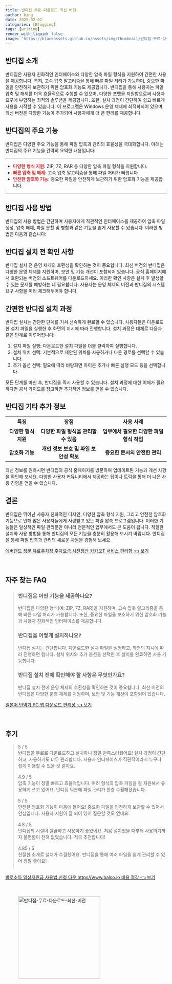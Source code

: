 ```yaml
---
title: 반디집 무료 다운로드 최신 버전
author: bing
date: 2025-02-02
categories: [Blogging]
tags: [writing]
render_with_liquid: false
image: 'https://blackassets.github.io/assets/img/thumbnail/반디집-무료-다운로드-최신-버전.webp'
---
```



<h2 id='반디집_소개'>반디집 소개</h2>

<p>반디집은 사용자 친화적인 인터페이스와 다양한 압축 파일 형식을 지원하여 간편한 사용을 제공합니다. 특히, 고속 압축 알고리즘을 통해 빠른 파일 처리가 가능하며, 중요한 파일을 안전하게 보관하기 위한 암호화 기능도 제공합니다. 반디집을 통해 사용자는 파일 압축 및 해제를 더욱 효율적으로 수행할 수 있으며, 다양한 포맷을 지원함으로써 사용자 요구에 부합하는 최적의 솔루션을 제공합니다. 또한, 설치 과정이 간단하여 쉽고 빠르게 사용을 시작할 수 있습니다. 이 프로그램은 Windows 운영 체제에 최적화되어 있으며, 최신 버전은 다양한 기능이 추가되어 사용자에게 더 큰 편리를 제공합니다.</p>

<h2 id='반디집의_주요_기능'>반디집의 주요 기능</h2>

<p>반디집은 다양한 주요 기능을 통해 파일 압축과 관리의 효율성을 극대화합니다. 아래는 반디집의 주요 기능을 간략히 요약한 내용입니다:</p>

<hr />

<ul>
    <li><b><span style="color: #ee2323;">다양한 형식 지원:</span></b> ZIP, 7Z, RAR 등 다양한 압축 파일 형식을 지원합니다.</li>
    <li><b><span style="color: #ee2323;">빠른 압축 및 해제:</span></b> 고속 압축 알고리즘을 통해 파일 처리가 빠릅니다.</li>
    <li><b><span style="color: #ee2323;">안전한 암호화 기능:</span></b> 중요한 파일을 안전하게 보관하기 위한 암호화 기능을 제공합니다.</li>
</ul>

<hr />

<h2 id='반디집_사용_방법'>반디집 사용 방법</h2>

<p>반디집의 사용 방법은 간단하며 사용자에게 직관적인 인터페이스를 제공하여 압축 파일 생성, 압축 해제, 파일 분할 및 병합과 같은 기능을 쉽게 사용할 수 있습니다. 이러한 방법은 다음과 같습니다:</p>

<h2 id='반디집_설치_전_확인_사항'>반디집 설치 전 확인 사항</h2>

<p>반디집 설치 전 운영 체제의 호환성을 확인하는 것이 중요합니다. 최신 버전의 반디집은 다양한 운영 체제를 지원하며, 보안 및 기능 개선이 포함되어 있습니다. 공식 홈페이지에서 호환되는 버전의 소프트웨어를 다운로드하세요. 이러한 확인 사항은 설치 후 발생할 수 있는 문제를 예방하는 데 필요합니다. 사용자는 운영 체제의 버전과 반디집의 시스템 요구 사항을 미리 체크해두어야 합니다.</p>

<h2 id='간편한_반디집_설치_과정'>간편한 반디집 설치 과정</h2>

<p>반디집 설치는 간단한 단계를 거쳐 신속하게 완료할 수 있습니다. 사용자들은 다운로드한 설치 파일을 실행한 후 화면의 지시에 따라 진행합니다. 설치 과정은 대체로 다음과 같은 단계로 이루어집니다:</p>

<ol>
    <li>설치 파일 실행: 다운로드한 설치 파일을 더블 클릭하여 실행합니다.</li>
    <li>설치 위치 선택: 기본적으로 제안된 위치를 사용하거나 다른 경로를 선택할 수 있습니다.</li>
    <li>추가 옵션 선택: 필요에 따라 바탕화면 아이콘 추가나 빠른 실행 모드 등을 선택합니다.</li>
</ol>

<p>모든 단계를 마친 후, 반디집을 즉시 사용할 수 있습니다. 설치 과정에 대한 이해가 필요하다면 공식 가이드를 참고하면 추가적인 정보를 얻을 수 있습니다.</p>

<h2 id='반디집_기타_추가_정보'>반디집 기타 추가 정보</h2>

<table>
    <tr>
        <td style="text-align: center; height: 17px;"><b>특징</b></td>
        <td style="text-align: center; height: 17px;"><b>장점</b></td>
        <td style="text-align: center; height: 17px;"><b>사용 사례</b></td>
    </tr>
    <tr>
        <td style="text-align: center; height: 17px;"><b>다양한 형식 지원</b></td>
        <td style="text-align: center; height: 17px;"><b>다양한 파일 형식을 관리할 수 있음</b></td>
        <td style="text-align: center; height: 17px;"><b>업무에서 필요한 다양한 파일 형식 작업</b></td>
    </tr>
    <tr>
        <td style="text-align: center; height: 17px;"><b>암호화 기능</b></td>
        <td style="text-align: center; height: 17px;"><b>개인 정보 보호 및 파일 보안성 확보</b></td>
        <td style="text-align: center; height: 17px;"><b>중요한 문서의 안전한 관리</b></td>
    </tr>
</table>

<p>최신 정보를 원하시면 반디집의 공식 홈페이지를 방문하여 업데이트된 기능과 개선 사항을 확인해 보세요. 다양한 사용자 커뮤니티에서 제공하는 팁이나 트릭을 통해 더 나은 사용 경험을 얻을 수 있습니다.</p>

<h2 id='결론'>결론</h2>

<p>반디집은 뛰어난 사용자 친화적인 디자인, 다양한 압축 형식 지원, 그리고 안전한 암호화 기능으로 인해 많은 사용자들에게 사랑받고 있는 파일 압축 프로그램입니다. 이러한 기능들은 일상적인 파일 관리뿐만 아니라 전문적인 업무에서도 큰 도움이 됩니다. 적절한 설치와 사용 방법을 통해 반디집의 모든 기능을 충분히 활용해 보시기 바랍니다. 반디집을 통해 파일 압축과 관리의 새로운 차원을 경험해 보세요.</p>


<p><a class="click-button" title="에버랜드 정문 유료주차장 주차요금 사전정산 카카오T 서비스 편리함" href="https://blackassets.github.io/posts/%EC%97%90%EB%B2%84%EB%9E%9C%EB%93%9C-%EC%A0%95%EB%AC%B8-%EC%9C%A0%EB%A3%8C%EC%A3%BC%EC%B0%A8%EC%9E%A5-%EC%A3%BC%EC%B0%A8%EC%9A%94%EA%B8%88-%EC%82%AC%EC%A0%84%EC%A0%95%EC%82%B0-%EC%B9%B4%EC%B9%B4%EC%98%A4T-%EC%84%9C%EB%B9%84%EC%8A%A4-%ED%8E%B8%EB%A6%AC%ED%95%A8/" rel="dofollow">에버랜드 정문 유료주차장 주차요금 사전정산 카카오T 서비스 편리함 👈 보기</a></p><br>
<h2 id='자주_찾는_FAQ'>자주 찾는 FAQ</h2>
<div itemscope="" itemtype="https://schema.org/FAQPage"> 
<blockquote> 
<div itemscope="" itemprop="mainEntity" itemtype="https://schema.org/Question"> 
<h3 itemprop="name">반디집은 어떤 기능을 제공하나요?</h3> 
<div itemscope="" itemprop="acceptedAnswer" itemtype="https://schema.org/Answer"> 
<span itemprop="text"> 
<p>반디집은 다양한 형식(예: ZIP, 7Z, RAR)을 지원하며, 고속 압축 알고리즘을 통해 빠른 파일 처리가 가능합니다. 또한, 중요한 파일을 보호하기 위한 암호화 기능과 사용자 친화적인 인터페이스를 제공합니다.</p> 
</span> 
</div> 
</div> 

<div itemscope="" itemprop="mainEntity" itemtype="https://schema.org/Question"> 
<h3 itemprop="name">반디집을 어떻게 설치하나요?</h3> 
<div itemscope="" itemprop="acceptedAnswer" itemtype="https://schema.org/Answer"> 
<span itemprop="text"> 
<p>반디집 설치는 간단합니다. 다운로드한 설치 파일을 실행하고, 화면의 지시에 따라 진행하면 됩니다. 설치 위치와 추가 옵션을 선택한 후 설치를 완료하면 사용 가능합니다.</p> 
</span> 
</div> 
</div> 

<div itemscope="" itemprop="mainEntity" itemtype="https://schema.org/Question"> 
<h3 itemprop="name">반디집 설치 전에 확인해야 할 사항은 무엇인가요?</h3> 
<div itemscope="" itemprop="acceptedAnswer" itemtype="https://schema.org/Answer"> 
<span itemprop="text"> 
<p>반디집 설치 전에 운영 체제의 호환성을 확인하는 것이 중요합니다. 최신 버전의 반디집은 다양한 운영 체제를 지원하며, 보안 및 기능 개선이 포함되어 있습니다.</p> 
</span> 
</div> 
</div> 
</blockquote> 
</div>
<p><a class="click-button" title="일본어 번역기 PC 앱 다운로드 편리성" href="https://blackassets.github.io/posts/%EC%9D%BC%EB%B3%B8%EC%96%B4-%EB%B2%88%EC%97%AD%EA%B8%B0-PC-%EC%95%B1-%EB%8B%A4%EC%9A%B4%EB%A1%9C%EB%93%9C-%ED%8E%B8%EB%A6%AC%EC%84%B1/" rel="dofollow">일본어 번역기 PC 앱 다운로드 편리성 👈 보기</a></p><br>
<h2 id='후기'>후기</h2>
<div itemscope itemtype="https://schema.org/Product">
  <blockquote>
  <div itemprop="review" itemscope itemtype="https://schema.org/Review">
      <div itemprop="reviewRating" itemscope itemtype="https://schema.org/Rating"> <span itemprop="ratingValue">5</span> / <span itemprop="bestRating">5</span> </div>
      <span itemprop="reviewBody">반디집을 무료로 다운로드하고 설치하니 정말 만족스러웠어요! 설치 과정이 간단하고, 사용하기도 너무 편리합니다. 사용자 인터페이스가 직관적이라서 누구나 쉽게 이용할 수 있을 것 같아요.</span>
  </div>
  <br>
  <div itemprop="review" itemscope itemtype="https://schema.org/Review">
      <div itemprop="reviewRating" itemscope itemtype="https://schema.org/Rating"> <span itemprop="ratingValue">4.9</span> / <span itemprop="bestRating">5</span> </div>
      <span itemprop="reviewBody">압축 기능이 정말 빠르고 효율적입니다. 여러 형식의 압축 파일을 잘 지원해서 유용하게 쓰고 있어요. 반디집 덕분에 파일 관리가 한층 수월해졌습니다.</span>
  </div>
  <br>
  <div itemprop="review" itemscope itemtype="https://schema.org/Review">
      <div itemprop="reviewRating" itemscope itemtype="https://schema.org/Rating"> <span itemprop="ratingValue">5</span> / <span itemprop="bestRating">5</span> </div>
      <span itemprop="reviewBody">안전한 암호화 기능이 마음에 들어요! 중요한 파일을 안전하게 보관할 수 있어서 안심입니다. 사용자 지원이 잘 되어 있어 질문할 것도 없네요.</span>
  </div>
  <br>
  <div itemprop="review" itemscope itemtype="https://schema.org/Review">
      <div itemprop="reviewRating" itemscope itemtype="https://schema.org/Rating"> <span itemprop="ratingValue">4.8</span> / <span itemprop="bestRating">5</span> </div>
      <span itemprop="reviewBody">반디집의 시설이 깔끔하고 사용하기 좋았어요. 처음 설치했을 때부터 사용하기까지 불편함이 전혀 없었습니다. 적극 추천합니다!</span>
  </div>
  <br>
  <div itemprop="review" itemscope itemtype="https://schema.org/Review">
      <div itemprop="reviewRating" itemscope itemtype="https://schema.org/Rating"> <span itemprop="ratingValue">4.85</span> / <span itemprop="bestRating">5</span> </div>
      <span itemprop="reviewBody">친절한 소개로 설치가 수월했어요. 반디집을 통해 여러 파일을 쉽게 관리할 수 있어 정말 좋아요!</span>
  </div>
  <br>
  </blockquote>
</div>
<p><a class="click-button" title="발로소득 일상지원금 사용법 신청 다운 https//www.balso.io 비용 절감" href="https://blackassets.github.io/posts/%EB%B0%9C%EB%A1%9C%EC%86%8C%EB%93%9D-%EC%9D%BC%EC%83%81%EC%A7%80%EC%9B%90%EA%B8%88-%EC%82%AC%EC%9A%A9%EB%B2%95-%EC%8B%A0%EC%B2%AD-%EB%8B%A4%EC%9A%B4-httpswww.balso.io-%EB%B9%84%EC%9A%A9-%EC%A0%88%EA%B0%90/" rel="dofollow">발로소득 일상지원금 사용법 신청 다운 https//www.balso.io 비용 절감 👈 보기</a></p><br>
<figure class="image"><img src="https://blackassets.github.io/assets/img/thumbnail/반디집-무료-다운로드-최신-버전.webp" alt="반디집-무료-다운로드-최신-버전" width="256" height="256"></figure>